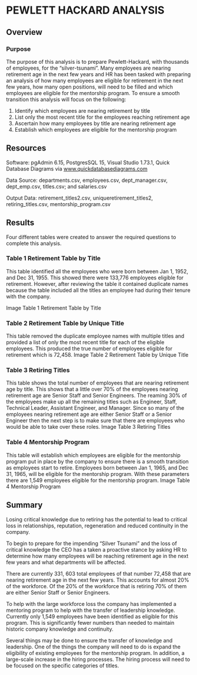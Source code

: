 # PEWLETT HACKARD ANALYSIS

## Overview 
### Purpose
The purpose of this analysis is to prepare Pewlett-Hackard, with thousands of employees, for the “silver-tsunami”. Many employees are nearing retirement age in the next few years and HR has been tasked with preparing an analysis of how many employees are eligible for retirement in the next few years, how many open positions, will need to be filled and which employees are eligible for the mentorship program.  To ensure a smooth transition this analysis will focus on the following:
1.	Identify which employees are nearing retirement by title
2.	List only the most recent title for the employees reaching retirement age
3.	Ascertain how many employees by title are nearing retirement age
4.	Establish which employees are eligible for the mentorship program

## Resources
Software: pgAdmin 6.15, PostgresSQL 15, Visual Studio 1.73.1, Quick Database Diagrams via www.quickdatabasediagrams.com

Data Source: departments.csv, employees.csv, dept_manager.csv, dept_emp.csv, titles.csv; and salaries.csv

Output Data: retirement_titles2.csv, uniqueretirement_titles2, retiring_titles.csv, mentorship_program.csv 

## Results 

Four different tables were created to answer the required questions to complete this analysis. 

### Table 1 Retirement Table by Title
This table identified all the employees who were born between Jan 1, 1952, and Dec 31, 1955. This showed there were 133,776 employees eligible for retirement. However, after reviewing the table it contained duplicate names because the table included all the titles an employee had during their tenure with the company. 

Image Table 1 Retirement Table by Title

### Table 2 Retirement Table by Unique Title
This table removed the duplicate employee names with multiple titles and provided a list of only the most recent title for each of the eligible employees. This produced the true number of employees eligible for retirement which is 72,458. 
Image Table 2 Retirement Table by Unique Title

### Table 3 Retiring Titles
This table shows the total number of employees that are nearing retirement age by title. This shows that a little over 70% of the employees nearing retirement age are Senior Staff and Senior Engineers. The reaming 30% of the employees make up all the remaining titles such as Engineer, Staff, Technical Leader, Assistant Engineer, and Manager. Since so many of the employees nearing retirement age are either Senior Staff or a Senior Engineer then the next step is to make sure that there are employees who would be able to take over these roles. 
Image Table 3 Retiring Titles

### Table 4 Mentorship Program
This table will establish which employees are eligible for the mentorship program put in place by the company to ensure there is a smooth transition as employees start to retire. Employees born between Jan 1, 1965, and Dec 31, 1965, will be eligible for the mentorship program. With these parameters there are 1,549 employees eligible for the mentorship program. 
Image Table 4 Mentorship Program

## Summary
Losing critical knowledge due to retiring has the potential to lead to critical loss in relationships, reputation, regeneration and reduced continuity in the company. 

To begin to prepare for the impending “Silver Tsunami” and the loss of critical knowledge the CEO has a taken a proactive stance by asking HR to determine how many employees will be reaching retirement age in the next few years and what departments will be affected.

There are currently 331, 603 total employees of that number 72,458 that are nearing retirement age in the next few years. This accounts for almost 20% of the workforce. Of the 20% of the workforce that is retiring 70% of them are either Senior Staff or Senior Engineers. 

To help with the large workforce loss the company has implemented a mentoring program to help with the transfer of leadership knowledge.  Currently only 1,549 employees have been identified as eligible for this program. This is significantly fewer numbers than needed to maintain historic company knowledge and continuity.

Several things may be done to ensure the transfer of knowledge and leadership. One of the things the company will need to do is expand the eligibility of existing employees for the mentorship program. In addition, a large-scale increase in the hiring processes. The hiring process will need to be focused on the specific categories of titles.

